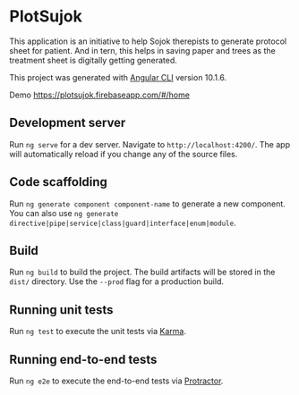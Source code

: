 # PlotSujok
This application is an initiative to help Sojok therepists to generate protocol sheet for patient. And in tern, this helps in saving paper and trees as the treatment sheet is digitally getting generated.

This project was generated with [Angular CLI](https://github.com/angular/angular-cli) version 10.1.6.

Demo https://plotsujok.firebaseapp.com/#/home

## Development server

Run `ng serve` for a dev server. Navigate to `http://localhost:4200/`. The app will automatically reload if you change any of the source files.

## Code scaffolding

Run `ng generate component component-name` to generate a new component. You can also use `ng generate directive|pipe|service|class|guard|interface|enum|module`.

## Build

Run `ng build` to build the project. The build artifacts will be stored in the `dist/` directory. Use the `--prod` flag for a production build.

## Running unit tests

Run `ng test` to execute the unit tests via [Karma](https://karma-runner.github.io).

## Running end-to-end tests

Run `ng e2e` to execute the end-to-end tests via [Protractor](http://www.protractortest.org/).
 
